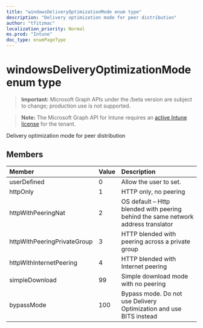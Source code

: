 ```yaml
---
title: "windowsDeliveryOptimizationMode enum type"
description: "Delivery optimization mode for peer distribution"
author: "tfitzmac"
localization_priority: Normal
ms.prod: "Intune"
doc_type: enumPageType
---
```


# windowsDeliveryOptimizationMode enum type

> **Important:** Microsoft Graph APIs under the /beta version are subject to change; production use is not supported.

> **Note:** The Microsoft Graph API for Intune requires an [active Intune license](https://go.microsoft.com/fwlink/?linkid=839381) for the tenant.

Delivery optimization mode for peer distribution

## Members
|Member|Value|Description|
|:---|:---|:---|
|userDefined|0|Allow the user to set.|
|httpOnly|1|HTTP only, no peering|
|httpWithPeeringNat|2|OS default – Http blended with peering behind the same network address translator|
|httpWithPeeringPrivateGroup|3|HTTP blended with peering across a private group|
|httpWithInternetPeering|4|HTTP blended with Internet peering|
|simpleDownload|99|Simple download mode with no peering|
|bypassMode|100|Bypass mode. Do not use Delivery Optimization and use BITS instead|





